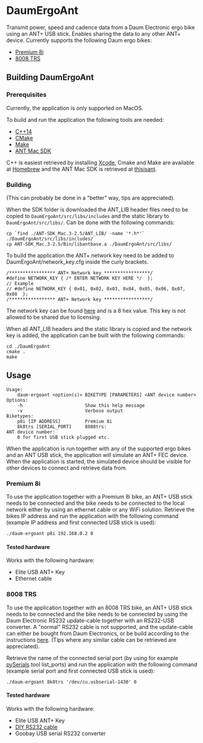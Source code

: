 # DaumErgoAnt
Transmit power, speed and cadence data from a Daum Electronic ergo bike using an ANT+ USB stick. Enables sharing 
the data to any other ANT+ device. Currently supports the following Daum ergo bikes: 
- [Premium 8i](http://daum-electronic.de/index.php?article_id=48) 
- [8008 TRS](http://daum-electronic.de/index.php?article_id=43)


## Building DaumErgoAnt
### Prerequisites
Currently, the application is only supported on MacOS. 

To build and run the application the following tools are needed:

- [C++14](https://isocpp.org)
- [CMake](https://cmake.org)
- [Make](https://www.gnu.org/software/make/)
- [ANT Mac SDK](https://www.thisisant.com/developer/resources/downloads/)

C++ is easiest retrieved by installing [Xcode](https://developer.apple.com/xcode/), Cmake and Make are available at 
[Homebrew](https://brew.sh) and the ANT Mac SDK is retrieved at 
[thisisant](https://www.thisisant.com/developer/resources/downloads/).

### Building
(This can probably be done in a "better" way, tips are appreciated).

When the SDK folder is downloaded the ANT_LIB header files need to be copied to ``DaumErgoAnt/src/libs/includes`` and 
the static library to ``DaumErgoAnt/src/libs/``. Can be done with the following commands:

```
cp `find ./ANT-SDK_Mac.3-2.5/ANT_LIB/ -name '*.h*'` ./DaumErgoAnt/src/libs/includes/ 
cp ANT-SDK_Mac.3-2.5/Bin/libantbase.a ./DaumErgoAnt/src/libs/
```

To build the application the ANT+ network key need to be added to DaumErgoAnt/network_key.cfg inside
the curly brackets.
```
/***************** ANT+ Network key *****************/
#define NETWORK_KEY { /* ENTER NETWORK KEY HERE */  };
// Example
// #define NETWORK_KEY { 0x01, 0x02, 0x03, 0x04, 0x05, 0x06, 0x07, 0x08  };
/***************** ANT+ Network key *****************/
```

The network key can be found [here](https://www.thisisant.com/developer/ant-plus/ant-plus-basics/network-keys) and is a
8 hex value. This key is not allowed to be shared due to licensing.

When all ANT_LIB headers and the static library is copied and the network key is added, the application can be built 
with the following commands:
```
cd ./DaumErgoAnt
cmake .
make
```

## Usage
```
Usage: 
	daum-ergoant <option(s)> BIKETYPE [PARAMETERS] <ANT device number>
Options:
	-h                       Show this help message
	-v                       Verbose output
Biketypes:
	p8i [IP ADDRESS]         Premium 8i
	8k8trs [SERIAL_PORT]     8008trs:
ANT device number:       
	0 for first USB stick plugged etc.
```
When the application is run together with any of the supported ergo bikes and an ANT USB stick, the application will 
simulate an ANT+ FEC device. When the application is started, the simulated device should be visible for other 
devices to connect and retrieve data from. 

### Premium 8i

To use the application together with a Premium 8i bike, an ANT+ USB stick needs to be connected and the bike needs 
to be connected to the local network either by using an ethernet cable or any WiFi solution. 
Retrieve the bikes IP address and run the application with the following command (example IP address and first connected 
USB stick is used):
```
./daum-ergoant p8i 192.168.0.2 0
```

#### Tested hardware
Works with the following hardware:
- Elite USB ANT+ Key
- Ethernet cable


### 8008 TRS
To use the application together with an 8008 TRS bike, an ANT+ USB stick needs to be connected and the bike needs to be 
connected by using the Daum Electronic RS232 update-cable together with an RS232-USB converter. A "normal" RS232 
cable is not supported, and the
update-cable can either be bought from Daum Electronics, or be build according to the instructions 
[here](https://bikeboard.at/Board/showthread.php?2050-Schnittstellenkabel-RS-232-an-PC). (Tips where any similar 
cable can be retrieved are appreciated). 

Retrieve the name of the connected serial port (by using for example 
[pySerials](https://pyserial.readthedocs.io/en/latest/tools.html#module-serial.tools.list_ports) tool list_ports) 
and run the application with the following command (example serial port and first connected USB stick is used):
```
./daum-ergoant 8k8trs '/dev/cu.usbserial-1430' 0
```

#### Tested hardware
Works with the following hardware:
- Elite USB ANT+ Key
- [DIY RS232 cable](https://bikeboard.at/Board/showthread.php?2050-Schnittstellenkabel-RS-232-an-PC)
- Goobay USB serial RS232 converter